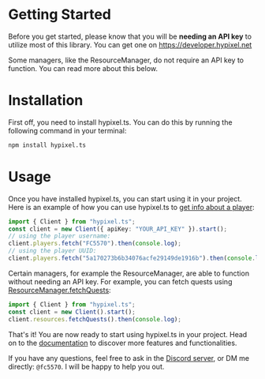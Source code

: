 # Getting Started

Before you get started, please know that you will be **needing an API key** to utilize most of this library. You can get one on https://developer.hypixel.net

Some managers, like the ResourceManager, do not require an API key to function. You can read more about this below.

# Installation

First off, you need to install hypixel.ts. You can do this by running the following command in your terminal:

```bash npm2yarn2pnpm
npm install hypixel.ts
```

# Usage

Once you have installed hypixel.ts, you can start using it in your project. Here is an example of how you can use hypixel.ts to [get info about a player](/api/class/PlayerManager#fetch):

```ts ts2esm2cjs
import { Client } from "hypixel.ts";
const client = new Client({ apiKey: "YOUR_API_KEY" }).start();
// using the player username:
client.players.fetch("FC5570").then(console.log);
// using the player UUID:
client.players.fetch("5a170273b6b34076acfe29149de1916b").then(console.log);
```

Certain managers, for example the ResourceManager, are able to function without needing an API key. For example, you can fetch quests using [ResourceManager.fetchQuests](/api/class/ResourceManager#fetchQuests):

```ts ts2esm2cjs
import { Client } from "hypixel.ts";
const client = new Client().start();
client.resources.fetchQuests().then(console.log);
```

That's it! You are now ready to start using hypixel.ts in your project. Head on to the [documentation](/api) to discover more features and functionalities.

If you have any questions, feel free to ask in the [Discord server](https://hypixel.js.org/discord), or DM me directly: `@fc5570`. I will be happy to help you out.
